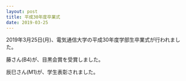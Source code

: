 ```yaml
---
layout: post
title: 平成30年度卒業式
date: 2019-03-25
---
```


<!-- # 平成30年度卒業式 -->

2019年3月25日(月)、電気通信大学の平成30年度学部生卒業式が行われました。

藤さん(B4)が、目黒会賞を受賞しました。

辰巳さん(M1)が、学生表彰されました。

<!-- [back](./) -->
